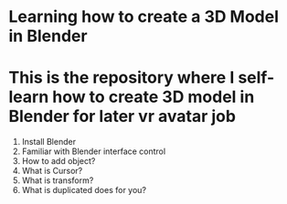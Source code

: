 # Learning how to create a 3D Model in Blender 
This is the repository where I self-learn how to create 3D model in Blender for later vr avatar job
===================================================================================================
1. Install Blender
2. Familiar with Blender interface control
3. How to add object?
4. What is Cursor?
5. What is transform?
6. What is duplicated does for you?
